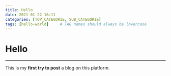 ```yaml
---
title: Hello
date: 2021-01-22 16:11
categories: [TOP_CATEGORIE, SUB_CATEGORIE]
tags: [hello-world]     # TAG names should always be lowercase
---
```


# Hello

---

This is my **first try to post** a blog on this platform.

